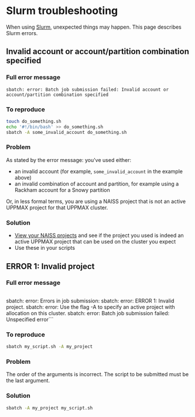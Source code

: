 # Slurm troubleshooting

When using [Slurm](slurm.md), unexpected things may happen.
This page describes Slurm errors.

## Invalid account or account/partition combination specified

### Full error message

```text
sbatch: error: Batch job submission failed: Invalid account or account/partition combination specified
```

### To reproduce

```bash
touch do_something.sh
echo '#!/bin/bash' >> do_something.sh 
sbatch -A some_invalid_account do_something.sh 
```

### Problem

As stated by the error message: you've used either:

- an invalid account (for example, `some_invalid_account` in the example above)
- an invalid combination of account and partition,
  for example using a Rackham account for a Snowy partition

Or, in less formal terms, you are using a NAISS project that is not
an active UPPMAX project for that UPPMAX cluster.

### Solution

- [View your NAISS projects](https://docs.uppmax.uu.se/getting_started/project/#view-your-uppmax-projects)
  and see if the project you used is indeed an active UPPMAX project that can
  be used on the cluster you expect
- Use these in your scripts


## ERROR 1: Invalid project

### Full error message

```text
````

sbatch: error: Errors in job submission:
sbatch: error: ERROR 1: Invalid project.
sbatch: error: Use the flag -A to specify an active project with allocation on this cluster.
sbatch: error: Batch job submission failed: Unspecified error```

### To reproduce

```bash
sbatch my_script.sh -A my_project
```

### Problem

The order of the arguments is incorrect.
The script to be submitted must be the last argument.

### Solution

```bash
sbatch -A my_project my_script.sh
```
